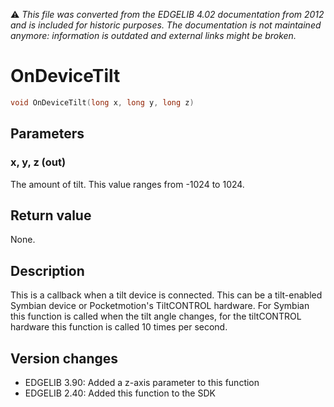 :warning: _This file was converted from the EDGELIB 4.02 documentation from 2012 and is included for historic purposes. The documentation is not maintained anymore: information is outdated and external links might be broken._

# OnDeviceTilt


```c++
void OnDeviceTilt(long x, long y, long z)
```

## Parameters
### x, y, z (out)
The amount of tilt. This value ranges from -1024 to 1024.

## Return value
None.

## Description
This is a callback when a tilt device is connected. This can be a tilt-enabled Symbian device or Pocketmotion's TiltCONTROL hardware. For Symbian this function is called when the tilt angle changes, for the tiltCONTROL hardware this function is called 10 times per second.

## Version changes
- EDGELIB 3.90: Added a z-axis parameter to this function 
- EDGELIB 2.40: Added this function to the SDK

